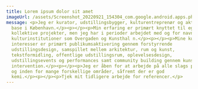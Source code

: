 ```yaml
---
title: Lorem ipsum dolor sit amet
imageUrl: /assets/Screenshot_20220921_154304_com.google.android.apps.photos.jpg
message: <p>Jeg er kurator, udstillingsbygger, kulturentreprenør og aktivist med
  base i København.</p><p></p><p>Min erfaring er primært knyttet til egne og
  kollektive projekter, men jeg har i perioder arbejdet med og for navngivne
  kulturinstitutioner som Overgaden og Kunsthal n.</p><p></p><p>Mine kuratoriske
  interesser er primært publikumsaktivering gennem forstyrrende
  udstillingsdesign, samspillet mellem arkitektur, rum og kunst,
  tekstformidling, offentlige udstillingsrum, oplevelsesdesign,
  udstillingsevents og performances samt community building gennem kunstnerisk
  intervention.</p><p></p><p>Jeg er åben for at arbejde på alle slags projekter
  og inden for mange forskellige områder, såfremt der er god
  kemi.</p><p></p><p>Tjek mit tidligere arbejde for referencer.</p>
---
```

<p></p>